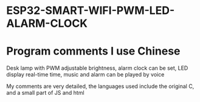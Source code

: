 # ESP32-SMART-WIFI-PWM-LED-ALARM-CLOCK
# Program comments I use Chinese


Desk lamp with PWM adjustable brightness, alarm clock can be set, LED display real-time time, music and alarm can be played by voice







My comments are very detailed, the languages used include the original C, and a small part of JS and html



